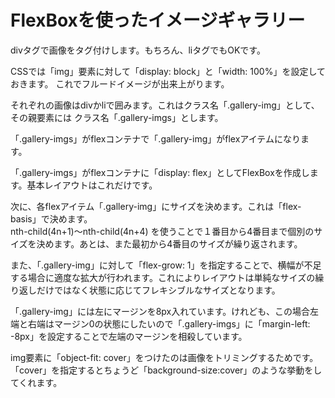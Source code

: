 # FlexBoxを使ったイメージギャラリー

divタグで画像をタグ付けします。もちろん、liタグでもOKです。

CSSでは「img」要素に対して「display: block」と「width: 100%」を設定しておきます。
これでフルードイメージが出来上がります。

それぞれの画像はdivかliで囲みます。これはクラス名「.gallery-img」として、その親要素には
クラス名「.gallery-imgs」とします。

「.gallery-imgs」がflexコンテナで「.gallery-img」がflexアイテムになります。

「.gallery-imgs」がflexコンテナに「display: flex」としてFlexBoxを作成します。基本レイアウトはこれだけです。

次に、各flexアイテム「.gallery-img」にサイズを決めます。これは「flex-basis」で決めます。  
nth-child(4n+1)〜nth-child(4n+4) を使うことで１番目から4番目まで個別のサイズを決めます。あとは、また最初から4番目のサイズが繰り返されます。

また、「.gallery-img」に対して「flex-grow: 1」を指定することで、横幅が不足する場合に適度な拡大が行われます。これによりレイアウトは単純なサイズの繰り返しだけではなく状態に応じてフレキシブルなサイズとなります。

「.gallery-img」には左にマージンを8px入れています。けれども、この場合左端と右端はマージン0の状態にしたいので「.gallery-imgs」に「margin-left: -8px」を設定することで左端のマージンを相殺しています。

img要素に「object-fit: cover」をつけたのは画像をトリミングするためです。「cover」を指定するとちょうど「background-size:cover」のような挙動をしてくれます。